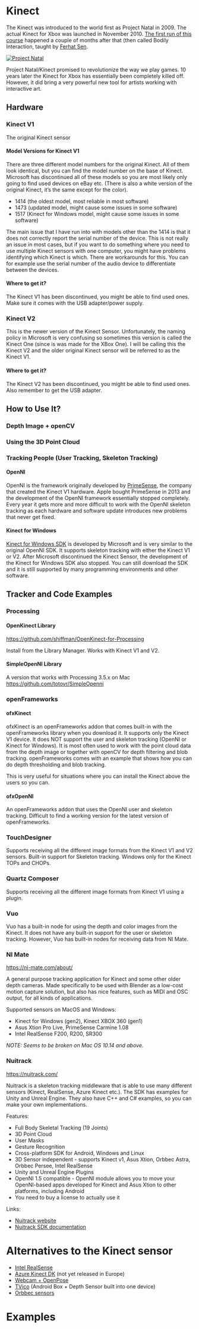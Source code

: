 # Kinect

The Kinect was introduced to the world first as Project Natal in 2009. The actual Kinect for Xbox was launched in November 2010. [The first run of this course](https://vimeo.com/user7156154) happened a couple of months after that (then called Bodily Interaction, taught by [Ferhat Şen](https://vimeo.com/ferhatsen).

[![Project Natal](http://img.youtube.com/vi/g_txF7iETX0/0.jpg)](http://www.youtube.com/watch?v=g_txF7iETX0 "Project Natal")

Project Natal/Kinect promised to revolutionize the way we play games. 10 years later the Kinect for Xbox has essentially been completely killed off. However, it did bring a very powerful new tool for artists working with interactive art.

## Hardware

### Kinect V1
The original Kinect sensor
#### Model Versions for Kinect V1
There are three different model numbers for the original Kinect. All of them look identical, but you can find the model number on the base of Kinect. Microsoft has discontinued all of these models so you are most likely only going to find used devices on eBay etc. (There is also a white version of the original Kinect, it’s the same except for the color).
* 1414 (the oldest model, most reliable in most software)
* 1473 (updated model, might cause some issues in some software)
* 1517 (Kinect for Windows model, might cause some issues in some software)

The main issue that I have run into with models other than the 1414 is that it does not correctly report the serial number of the device. This is not really an issue in most cases, but if you want to do something where you need to use multiple Kinect sensors with one computer, you might have problems identifying which Kinect is which. There are workarounds for this. You can for example use the serial number of the audio device to differentiate between the devices.

#### Where to get it?

The Kinect V1 has been discontinued, you might be able to find used ones. Make sure it comes with the USB adapter/power supply.

### Kinect V2
This is the newer version of the Kinect Sensor. Unfortunately, the naming policy in Microsoft is very confusing so sometimes this version is called the Kinect One (since is was made for the XBox One). I will be calling this the Kinect V2 and the older original Kinect sensor will be referred to as the Kinect V1.

#### Where to get it?

The Kinect V2 has been discontinued, you might be able to find used ones. Also remember to get the USB adapter.

## How to Use It?

### Depth Image + openCV

### Using the 3D Point Cloud

### Tracking People (User Tracking, Skeleton Tracking)

#### OpenNI

OpenNI is the framework originally developed by [PrimeSense](https://en.wikipedia.org/wiki/PrimeSense), the company that created the Kinect V1 hardware. Apple bought PrimeSense in 2013 and the development of the OpenNI framework essentially stopped completely. Every year it gets more and more difficult to work with the OpenNI skeleton tracking as each hardware and software update introduces new problems that never get fixed.

#### Kinect for Windows

[Kinect for Windows SDK](https://developer.microsoft.com/en-us/windows/kinect/) is developed by Microsoft and is very similar to the original OpenNI SDK. It supports skeleton tracking with either the Kinect V1 or V2. After Microsoft discontinued the Kinect Sensor, the development of the Kinect for Windows SDK also stopped. You can still download the SDK and it is still supported by many programming environments and other software.

## Tracker and Code Examples

### Processing

#### OpenKinect Library
https://github.com/shiffman/OpenKinect-for-Processing

Install from the Library Manager. Works with Kinect V1 and V2.

#### SimpleOpenNI Library

A version that works with Processing 3.5.x on Mac
https://github.com/totovr/SimpleOpenni


### openFrameworks

#### ofxKinect

ofxKinect is an openFrameworks addon that comes built-in with the openFrameworks library when you download it. It supports only the Kinect V1 device. It does NOT support the user and skeleton tracking (OpenNI or Kinect for Windows). It is most often used to work with the point cloud data from the depth image or together with openCV for depth filtering and blob tracking. openFrameworks comes with an example that shows how you can do depth thresholding and blob tracking.

This is very useful for situations where you can install the Kinect above the users so you can.

#### ofxOpenNI

An openFrameworks addon that uses the OpenNI user and skeleton tracking. Difficult to find a working version for the latest version of openFrameworks.

### TouchDesigner

Supports receiving all the different image formats from the Kinect V1 and V2 sensors. Built-in support for Skeleton tracking. Windows only for the Kinect TOPs and CHOPs.

### Quartz Composer

Supports receiving all the different image formats from Kinect V1 using a plugin.

### Vuo

Vuo has a built-in node for using the depth and color images from the Kinect. It does not have any built-in support for the user or skeleton tracking. However, Vuo has built-in nodes for receiving data from NI Mate.

### NI Mate
https://ni-mate.com/about/

A general purpose tracking application for Kinect and some other older depth cameras. Made specifically to be used with Blender as a low-cost motion capture solution, but also has nice features, such as MIDI and OSC output, for all kinds of applications.

Supported sensors on MacOS and Windows:

* Kinect for Windows (gen2), Kinect XBOX 360 (gen1)
* Asus Xtion Pro Live, PrimeSense Carmine 1.08
* Intel RealSense F200, R200, SR300

*NOTE: Seems to be broken on Mac OS 10.14 and above.*

### Nuitrack
https://nuitrack.com/

Nuitrack is a skeleton tracking middleware that is able to use many different sensors (Kinect, RealSense, Azure Kinect etc.). The SDK has examples for Unity and Unreal Engine. They also have C++ and C# examples, so you can make your own implementations.

Features:

* Full Body Skeletal Tracking (19 Joints)
* 3D Point Cloud
* User Masks
* Gesture Recognition
* Cross-platform SDK for Android, Windows and Linux
* 3D Sensor independent - supports Kinect v1, Asus Xtion, Orbbec Astra, Orbbec Persee, Intel RealSense
* Unity and Unreal Engine Plugins
* OpenNI 1.5 compatible - OpenNI module allows you to move your OpenNI-based apps developed for Kinect and Asus Xtion to other platforms, including Android
* You need to buy a license to actually use it

Links:

* [Nuitrack website](https://nuitrack.com/)
* [Nuitrack SDK documentation](http://download.3divi.com/Nuitrack/doc/)

# Alternatives to the Kinect sensor

* [Intel RealSense](https://github.com/Mnstri/Embodied-Interaction/tree/master/code/intel-realsense)
* [Azure Kinect DK](https://azure.microsoft.com/en-in/services/kinect-dk/) (not yet released in Europe)
* [Webcam + OpenPose](https://github.com/Mnstri/Embodied-Interaction/tree/master/code/posenet)
* [TVico](https://tvico.io/) (Android Box + Depth Sensor built into one device)
* [Orbbec sensors](https://orbbec3d.com/)

# Examples
